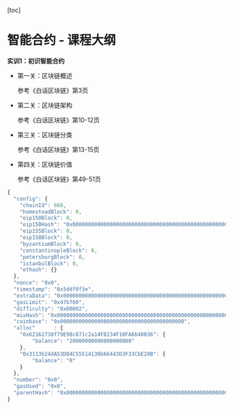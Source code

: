[toc]

# 智能合约 - 课程大纲

**实训1：初识智能合约**

- 第一关：区块链概述

  参考《白话区块链》第3页

- 第二关：区块链架构

  参考《白话区块链》第10-12页

- 第三关：区块链分类

  参考《白话区块链》第13-15页

- 第四关：区块链价值

  参考《白话区块链》第49-51页

```javascript
{
  "config": {
    "chainId": 666,
    "homesteadBlock": 0,
    "eip150Block": 0,
    "eip150Hash": "0x0000000000000000000000000000000000000000000000000000000000000000",
    "eip155Block": 0,
    "eip158Block": 0,
    "byzantiumBlock": 0,
    "constantinopleBlock": 0,
    "petersburgBlock": 0,
    "istanbulBlock": 0,
    "ethash": {}
  },
  "nonce": "0x0",
  "timestamp": "0x5ddf8f3e",
  "extraData": "0x0000000000000000000000000000000000000000000000000000000000000000",
  "gasLimit": "0x47b760",
  "difficulty": "0x00002",
  "mixHash": "0x0000000000000000000000000000000000000000000000000000000000000000",
  "coinbase": "0x0000000000000000000000000000000000000000",
  "alloc"      : {
    "0x62162738f79E98c871c2a14F8234F10FA6648036": {
        "balance": "20000000000000000000"
    },
    "0x3113b24dA53D84C55514130b66443D3F33CbE20B": {
        "balance": "0"
    }
  }, 
  "number": "0x0",
  "gasUsed": "0x0",
  "parentHash": "0x0000000000000000000000000000000000000000000000000000000000000000"
}
```